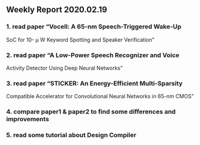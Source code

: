 ## Weekly Report 2020.02.19



### 1. read paper “Vocell: A 65-nm Speech-Triggered Wake-Up
SoC for 10- µ W Keyword Spotting and Speaker Verification”



### 2. read paper “A Low-Power Speech Recognizer and Voice
Activity Detector Using Deep Neural Networks”



### 3. read paper “STICKER: An Energy-Efficient Multi-Sparsity
Compatible Accelerator for Convolutional Neural Networks in 65-nm CMOS”



### 4. compare paper1 & paper2 to find some differences and improvements



### 5. read some tutorial about Design Compiler

